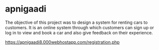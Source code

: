 # apnigaadi
The objective of this project was to design a system for renting cars to customers. It is an online system through which customers can sign up or log in to view and book a car and also give feedback on their experience.

https://apnigaadi8.000webhostapp.com/registration.php
